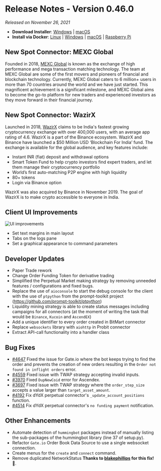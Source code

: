 # Release Notes - Version 0.46.0

*Released on November 26, 2021*

- **Download Installer**: [Windows](https://dist.hummingbot.io/hummingbot_v0.46.0_setup.exe) | [macOS](https://dist.hummingbot.io/hummingbot_v0.46.0.dmg)
- **Install via Docker**: [Linux](/installation/docker/#linuxubuntu) | [Windows](/installation/docker/#windows) | [macOS](/installation/docker/#macos) | [Raspberry Pi](/installation/raspberry-pi/#install-via-docker)


## New Spot Connector: MEXC Global

Founded in 2018, [MEXC Global](https://www.mexc.com/) is known as the exchange of high performance and mega transaction matching technology. The team at MEXC Global are some of the first movers and pioneers of financial and blockchain technology. Currently, MEXC Global caters to 6 million+ users in more than 70 countries around the world and we have just started. This magnificent achievement is a significant milestone, and MEXC Global aims to become the go-to platform for new traders and experienced investors as they move forward in their financial journey.

## New Spot Connector: WazirX

Launched in 2018, [WazirX](https://wazirx.com/) claims to be India's fastest growing cryptocurrency exchange with over 400,000 users, with an average app rating of 4.6. WazirX is a part of the Binance ecosystem. WazirX and Binance have launched a $50 Million USD ‘Blockchain For India’ fund. The exchange is available for the global audience, and key features include:

- Instant INR (fiat) deposit and withdrawal options
- Smart Token Fund to help crypto investors find expert traders, and let them manage their cryptocurrency portfolio
- World’s first auto-matching P2P engine with high liquidity
- 80+ tokens
- Login via Binance option

WazirX was also acquired by Binance in November 2019. The goal of WazirX is to make crypto accessible to everyone in India.

## Client UI Improvements

![UI improvements](/assets/img/margins.png)

- Set text margins in main layout
- Tabs on the logs pane
- Set a graphical appearance to command parameters


## Developer Updates

- Paper Trade rework
- Change Order Funding Token for derivative trading
- Simplified the Perpetual Market making strategy by removing unneeded features / configurations and fixed bugs.
- Replace the use of `aioconsole` to start the debug console for the client with the use of `ptpython` from the prompt-toolkit project (https://github.com/prompt-toolkit/ptpython)
- Liquidity mining strategy is able to create status messages including campaigns for all connectors (at the moment of writing the task that would be `Binance`, `Kucoin` and `AscendEX`)
- Add a unique identifier to every order created in BitMart connector
- Replace `websockets` library with `aiohttp` in Probit connector
- Extract API-call functionality into a handler class


## Bug Fixes

- [#4647](https://github.com/CoinAlpha/hummingbot/issues/4647) Fixed the issue for Gate.io where the bot keeps trying to find the order and prevents the creation of new orders resulting in the `Order not found in inflight orders` error.
- [#4559](https://github.com/CoinAlpha/hummingbot/issues/4559) Fixed issue with TWAP strategy accepting invalid inputs.
- [#3970](https://github.com/CoinAlpha/hummingbot/issues/3970) Fixed `DupNewCoid` error for Ascendex.
- [#3697](https://github.com/CoinAlpha/hummingbot/issues/3697) Fixed issue with TWAP strategy where the `order_step_size` accepts a value larger than `target_asset_amount`.
- [#4192](https://github.com/CoinAlpha/hummingbot/issues/4192) Fix dYdX perpetual connector's `_update_account_positions` function.
- [#4514](https://github.com/CoinAlpha/hummingbot/issues/4514) Fix dYdX perpetual connector's `no funding payment` notification.


## Other Enhancements

- Automate detection of `hummingbot` packages instead of manually listing the sub-packages of the hummingbot library (line 37 of setup.py).
- Refactor `Gate.io` Order Book Data Source to use a single websocket connection.
- Create menus for the `create` and `connect` command.
- Remove duplicated NetworkStatus **Thanks to [blakephillips](https://github.com/blakephillips) for this fix! 🙏**.
